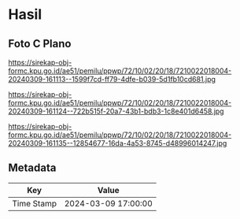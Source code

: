 # Hasil

## Foto C Plano

https://sirekap-obj-formc.kpu.go.id/ae51/pemilu/ppwp/72/10/02/20/18/7210022018004-20240309-161113--1599f7cd-ff79-4dfe-b039-5d1fb10cd681.jpg

https://sirekap-obj-formc.kpu.go.id/ae51/pemilu/ppwp/72/10/02/20/18/7210022018004-20240309-161124--722b515f-20a7-43b1-bdb3-1c8e401d6458.jpg

https://sirekap-obj-formc.kpu.go.id/ae51/pemilu/ppwp/72/10/02/20/18/7210022018004-20240309-161135--12854677-16da-4a53-8745-d48996014247.jpg


## Metadata

| Key        | Value               |
| ---------- | ------------------- |
| Time Stamp | 2024-03-09 17:00:00 |



